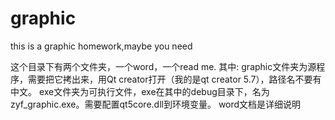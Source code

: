 # graphic
this is a graphic homework,maybe you need


这个目录下有两个文件夹，一个word，一个read me.
其中:
    graphic文件夹为源程序，需要把它拷出来，用Qt creator打开（我的是qt creator 5.7），路径名不要有中文。
    exe文件夹为可执行文件，exe在其中的debug目录下，名为zyf_graphic.exe。需要配置qt5core.dll到环境变量。
    word文档是详细说明


